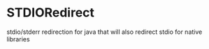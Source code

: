STDIORedirect
=============

stdio/stderr redirection for java that will also redirect stdio for native libraries

